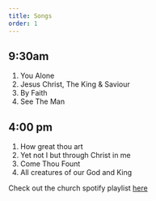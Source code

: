 ```yaml
---
title: Songs
order: 1
---
```


## 9:30am
1. You Alone
2. Jesus Christ, The King & Saviour
3. By Faith
4. See The Man

   
## 4:00 pm
1. How great thou art
2. Yet not I but through Christ in me
3. Come Thou Fount
4. All creatures of our God and King

Check out the church spotify playlist [here](https://open.spotify.com/playlist/3gh0ZKXkJBDbNEnZqJJDXj?si=0908aa3f87544643)
